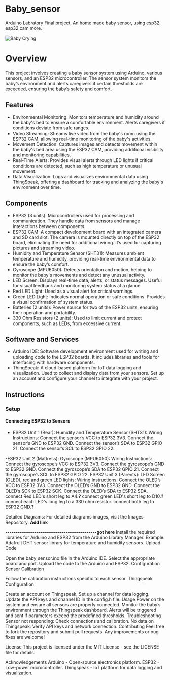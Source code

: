# Baby_sensor
Arduino Labratory Final project, An home made baby sensor, using esp32, esp32 cam more.

![Baby Crying](https://media.giphy.com/media/2Qs2hKWMvEzdu/giphy.gif)

# Overview
This project involves creating a baby sensor system using Arduino, various sensors, and an ESP32 microcontroller. The sensor system monitors the baby’s environment and alerts caregivers if certain thresholds are exceeded, ensuring the baby’s safety and comfort.

## Features
- Environmental Monitoring: Monitors temperature and humidity around the baby's bed to ensure a comfortable environment. Alerts caregivers if conditions deviate from safe ranges.
- Video Streaming: Streams live video from the baby's room using the ESP32 CAM, allowing real-time monitoring of the baby's activities.
- Movement Detection: Captures images and detects movement within the baby's bed area using the ESP32 CAM, providing additional visibility and monitoring capabilities.
- Real-Time Alerts: Provides visual alerts through LED lights if critical conditions are detected, such as high temperature or unusual movement.
- Data Visualization: Logs and visualizes environmental data using ThingSpeak, offering a dashboard for tracking and analyzing the baby's environment over time.

## Components
- ESP32 (3 units): Microcontrollers used for processing and communication. They handle data from sensors and manage interactions between components.
- ESP32 CAM: A compact development board with an integrated camera and SD card slot. The camera is mounted directly on top of the ESP32 board, eliminating the need for additional wiring. It’s used for capturing pictures and streaming video.
- Humidity and Temperature Sensor (SHT31): Measures ambient temperature and humidity, providing real-time environmental data to ensure the baby’s comfort.
- Gyroscope (MPU6050): Detects orientation and motion, helping to monitor the baby's movements and detect any unusual activity.
- LED Screen: Displays real-time data, alerts, or status messages. Useful for visual feedback and monitoring system status at a glance.
- Red LED Light: Used as a visual alert for critical warnings.
- Green LED Light: Indicates normal operation or safe conditions. Provides a visual confirmation of system status.
- Batteries (2 units): Power source for two of the ESP32 units, ensuring their operation and portability.
- 330 Ohm Resistors (2 units): Used to limit current and protect components, such as LEDs, from excessive current.

## Software and Services
- Arduino IDE: Software development environment used for writing and uploading code to the ESP32 boards. It includes libraries and tools for interfacing with hardware components.
- ThingSpeak: A cloud-based platform for IoT data logging and visualization. Used to collect and display data from your sensors. Set up an account and configure your channel to integrate with your project.

## Instructions
### Setup

#### Connecting ESP32 to Sensors
- ESP32 Unit 1 (Bear):
Humidity and Temperature Sensor (SHT31):
Wiring Instructions:
Connect the sensor’s VCC to ESP32 3V3.
Connect the sensor’s GND to ESP32 GND.
Connect the sensor’s SDA to ESP32 GPIO 21.
Connect the sensor’s SCL to ESP32 GPIO 22.

-ESP32 Unit 2 (Mattress):
Gyroscope (MPU6050):
Wiring Instructions:
Connect the gyroscope’s VCC to ESP32 3V3.
Connect the gyroscope’s GND to ESP32 GND.
Connect the gyroscope’s SDA to ESP32 GPIO 21.
Connect the gyroscope’s SCL to ESP32 GPIO 22.
ESP32 Unit 3 (Parents):
LED Screen (OLED), red and green LED lights: 
Wiring Instructions:
Connect the OLED’s VCC to ESP32 3V3.
Connect the OLED’s GND to ESP32 GND.
Connect the OLED’s SCK to ESP32 SCK.
Connect the OLED’s SDA to ESP32 SDA.
connect Red LED's short leg to A4.**?**
connect green LED's short leg to D10.**?**
connect each LED's long leg to a 330 ohm resistor. 
connect both leg to ESP32 GND.**?**

Detailed Diagrams:
For detailed diagrams images, visit the Images Repository.  **Add link**

**--------------------------------------------got here**
Install the required libraries for Arduino and ESP32 from the Arduino Library Manager.
Example: Adafruit DHT sensor library for temperature and humidity sensors. 
Upload Code

Open the baby_sensor.ino file in the Arduino IDE.
Select the appropriate board and port.
Upload the code to the Arduino and ESP32.
Configuration
Sensor Calibration

Follow the calibration instructions specific to each sensor.
Thingspeak Configuration

Create an account on Thingspeak.
Set up a channel for data logging.
Update the API keys and channel ID in the config.h file.
Usage
Power on the system and ensure all sensors are properly connected.
Monitor the baby’s environment through the Thingspeak dashboard.
Alerts will be triggered and sent if parameters exceed the predefined thresholds.
Troubleshooting
Sensor not responding: Check connections and calibration.
No data on Thingspeak: Verify API keys and network connection.
Contributing
Feel free to fork the repository and submit pull requests. Any improvements or bug fixes are welcome!

License
This project is licensed under the MIT License - see the LICENSE file for details.

Acknowledgements
Arduino - Open-source electronics platform.
ESP32 - Low-power microcontroller.
Thingspeak - IoT platform for data logging and visualization.
